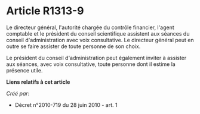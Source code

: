 # Article R1313-9

Le directeur général, l'autorité chargée du contrôle financier, l'agent comptable et le président du conseil scientifique
assistent aux séances du conseil d'administration avec voix consultative. Le directeur général peut en outre se faire
assister de toute personne de son choix.

Le président du conseil d'administration peut également inviter à assister aux séances, avec voix consultative, toute
personne dont il estime la présence utile.

**Liens relatifs à cet article**

_Créé par_:

  - Décret n°2010-719 du 28 juin 2010 - art. 1
